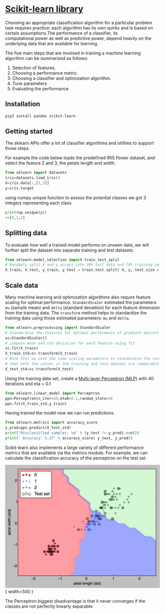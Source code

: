 # [Scikit-learn library](https://scikit-learn.org/stable/)

Choosing an appropriate classification algorithm for a particular problem task requires practice: each algorithm has its own quirks and is based on certain assumptions.The performance of a classifier, its computational power as well as predictive power, depend heavily on the underlying data that are available for learning.

The five main steps that are involved in training a machine learning algorithm can be summarized as follows:

1. Selection of features.
1. Choosing a performance metric.
1. Choosing a classifier and optimization algorithm.
1. Tune parameters
1. Evaluating the performance 

## Installation

```sh
pip3 install pandas scikit-learn
```

## Getting started

The sklearn APIs offer a lot of classifier algorithms and utilities to support those steps.

For example the code below loads the predefined IRIS flower dataset, and select the feature 2 and 3, the petals length and width. 

```python
from sklearn import datasets
iris=datasets.load_iris()
X=iris.data[:,[2,3]]
y=iris.target
```

using numpy unique function to assess the potential classes we got 3 integers representing each class.

```python
print(np.unique(y))
>>[0,1,2]
```

## Splitting data

To evaluate how well a trained model performs on unseen data, we will further split the dataset into separate training and test datasets.

```python
from sklearn.model_selection import train_test_split
# Randomly split X and y arrays into 30% test data and 70% training set 
X_train, X_test, y_train, y_test = train_test_split( X, y, test_size = 0.3, random_state = 0)
```

## Scale data

Many machine learning and optimization algorithms also require feature scaling for optimal performance. `StandardScaler` estimated the parameters `mu` (sample mean) and `delta` (standard deviation) for each feature dimension from the training data. The `transform` method helps to standardize the training data using those estimated parameters: `mu` and `delta`.  

```python
from sklearn.preprocessing import StandardScaler
# standardize the features for optimal performance of gradient descent
sc=StandardScaler()
# compute mean and std deviation for each feature using fit
sc.fit(X_train)
X_train_std=sc.transform(X_train)
# Note that we used the same scaling parameters to standardize the test set so 
# that both the values in the training and test dataset are comparable to each other.
X_test_std=sc.transform(X_test)
```

Using the training data set, create a [Multi-layer Perceptron (MLP)](https://scikit-learn.org/stable/modules/neural_networks_supervised.html#multi-layer-perceptron) with 40 iterations and eta = 0.1

```python
from sklearn.linear_model import Perceptron
ppn=Perceptron(n_iter=40,eta0=0.1,random_state=0)
ppn.fit(X_train_std,y_train)
```

Having trained the model now we can run predictions.

```python
from sklearn.metrics import accuracy_score
y_pred=ppn.predict(X_test_std)
print('Misclassified samples: %d' % (y_test != y_pred).sum())
print(' Accuracy: %.2f' % accuracy_score( y_test, y_pred))
```

Scikit-learn also implements a large variety of different performance metrics that are available via the metrics module. For example, we can calculate the classification accuracy of the perceptron on the test set. 

![](./images/iris-classes.png){ width=500 }

The Perceptron biggest disadvantage is that it never converges if the classes are not perfectly linearly separable.